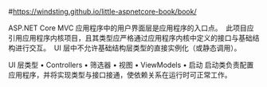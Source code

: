 ﻿
#https://windsting.github.io/little-aspnetcore-book/book/

ASP.NET Core MVC 应用程序中的用户界面层是应用程序的入口点。 
此项目应引用应用程序内核项目，且其类型应严格通过应用程序内核中定义的接口与基础结构进行交互。 
UI 层中不允许基础结构层类型的直接实例化（或静态调用）。

UI 层类型
	• Controllers
	• 筛选器
	• 视图
	• ViewModels
	• 启动
启动类负责配置应用程序，并将实现类型与接口接通，使依赖关系在运行时可正常工作。